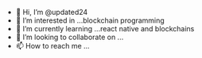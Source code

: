- 👋 Hi, I’m @updated24
- 👀 I’m interested in ...blockchain programming 
- 🌱 I’m currently learning ...react native and blockchains 
- 💞️ I’m looking to collaborate on ...
- 📫 How to reach me ...

<!---
updated24/updated24 is a ✨ special ✨ repository because its `README.md` (this file) appears on your GitHub profile.
You can click the Preview link to take a look at your changes.
--->
